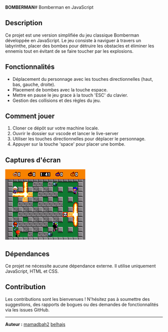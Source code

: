 **BOMBERMAN**# Bomberman en JavaScript

## Description
Ce projet est une version simplifiée du jeu classique Bomberman développée en JavaScript. Le jeu consiste à naviguer à travers un labyrinthe, placer des bombes pour détruire les obstacles et éliminer les ennemis tout en évitant de se faire toucher par les explosions.

## Fonctionnalités
- Déplacement du personnage avec les touches directionnelles (haut, bas, gauche, droite).
- Placement de bombes avec la touche espace.
- Mettre en pause le jeu grace à la touch 'ESC' du clavier.
- Gestion des collisions et des règles du jeu.

## Comment jouer
1. Cloner ce dépôt sur votre machine locale.
2. Ouvrir le dossier sur vscode et lancer le live-server
3. Utiliser les touches directionnelles pour déplacer le personnage.
4. Appuyer sur la touche 'space' pour placer une bombe.

## Captures d'écran
![Screenshot 1](assets/bumberman.png)

## Dépendances
Ce projet ne nécessite aucune dépendance externe. Il utilise uniquement JavaScript, HTML et CSS.

## Contribution
Les contributions sont les bienvenues ! N'hésitez pas à soumettre des suggestions, des rapports de bogues ou des demandes de fonctionnalités via les issues GitHub.

---

**Auteur :** 
[mamadbah2](lien_vers_profil_github)
[belhajs](lien_vers_profil_github)
